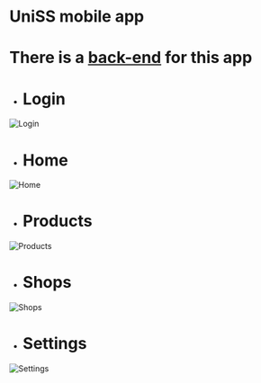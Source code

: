# UniSS mobile app

# There is a [back-end](https://github.com/zovenor/unified_system_of_shops) for this app

* # Login
![Login](./screenshots/Login.jpg)
* # Home
![Home](./screenshots/Home.jpg)
* # Products
![Products](./screenshots/Products.jpg)
* # Shops
![Shops](./screenshots/Shops.jpg)
* # Settings
![Settings](./screenshots/Settings.jpg)
